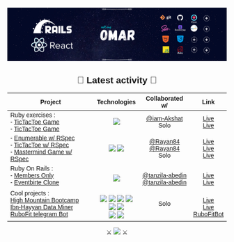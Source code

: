 [![Header](banner.png)]()

<div align="center" style="font-family:Arial;">

## 🚴  Latest activity  🚴

| Project | Technologies | Collaborated w/ | Link |
| ------------- |:-------------:|:-----:|:-----:|
|Ruby exercises : <br> - [TicTacToe Game](https://github.com/iam-Akshat/ruby-tic-tac-toe)<br>- [TicTacToe Game](https://github.com/od-c0d3r/TicTacToe) | ![](https://img.shields.io/badge/-Ruby-880D04)   | [@iam-Akshat](https://github.com/iam-Akshat)<br>Solo|[Live](https://repl.it/@OmarRashad/ruby-tic-tac-toe#READ-ME.md)<br>[Live](https://repl.it/@OmarRashad/TicTacToa-v10#main.rb) |
|- [Enumerable w/ RSpec](https://github.com/od-c0d3r/Enumerables-/tree/adding-tests)<br>- [TicTacToe w/ RSpec](https://github.com/Rayan84/tic-tac-toe/tree/feature/adding_tests) <br> - [Mastermind Game w/ RSpec](https://github.com/od-c0d3r/Mastermind-Game) |![](https://img.shields.io/badge/-Ruby-880D04) ![](https://img.shields.io/badge/-RSpec-E44343)|[@Rayan84](https://github.com/Rayan84)<br>[@Rayan84](https://github.com/Rayan84) <br> Solo | [Live](https://repl.it/@OmarRashad/Enumerables-)<br>[Live](https://repl.it/@OmarRashad/tic-tac-toe) <br> [Live](https://repl.it/@OmarRashad/Mastermind-Game) |
| Ruby On Rails : <br> - [Members Only](https://github.com/od-c0d3r/members-only) <br> - [Eventbirte Clone](https://github.com/od-c0d3r/private-events) |<br>![](https://img.shields.io/badge/-Rails-550D04) | <br>[@tanzila-abedin](https://github.com/tanzila-abedin)<br>[@tanzila-abedin](https://github.com/tanzila-abedin) | <br>[Live](https://github.com/od-c0d3r/members-only)<br>[Live](https://github.com/od-c0d3r/private-events) |
| Cool projects :<br>[High Mountain Bootcamp](https://github.com/od-c0d3r/highmount)  <br> [Ibn-Hayyan Data Miner](https://github.com/od-c0d3r/IbnHayyan-DataMiner)  <br> [RuboFit telegram Bot](https://github.com/od-c0d3r/RuboFitBot) | <br>![](https://img.shields.io/badge/-HTML5-EA6228) ![](https://img.shields.io/badge/-CSS3-32A2D6) ![](https://img.shields.io/badge/-SASS-CF649A) ![](https://img.shields.io/badge/-Bootstrap4-563D7C) <br>![](https://img.shields.io/badge/-Ruby-880D04) ![](https://img.shields.io/badge/-RSpec-E44343) <br>![](https://img.shields.io/badge/-Ruby-880D04) ![](https://img.shields.io/badge/API-telegram-32AFED) | Solo | <br> [Live](https://od-c0d3r.github.io/highmount/) <br> [Live](https://repl.it/@OmarRashad/Ibn-Hayyan-Data-Miner) <br> [RuboFitBot](https://telegram.me/RuboFitBot) |

⚔   [![](https://www.codewars.com/users/od-c0d3r/badges/micro)](https://www.codewars.com/r/cvjbdw)   ⚔

</div>
